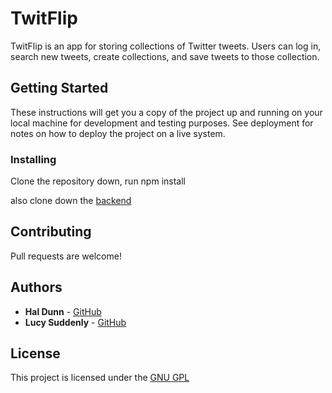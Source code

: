 # TwitFlip

TwitFlip is an app for storing collections of Twitter tweets. Users can log in, search new tweets, create collections, and save tweets to those collection.

## Getting Started

These instructions will get you a copy of the project up and running on your local machine for development and testing purposes. See deployment for notes on how to deploy the project on a live system.


### Installing

Clone the repository down, run npm install

also clone down the [backend](https://github.com/LucySuddenly/twitflip-backend)

## Contributing

Pull requests are welcome!

## Authors

* **Hal Dunn** - [GitHub](https://github.com/halented)
* **Lucy Suddenly** - [GitHub](https://github.com/LucySuddenly)

## License

This project is licensed under the [GNU GPL](https://www.gnu.org/licenses/gpl-3.0.en.html)


